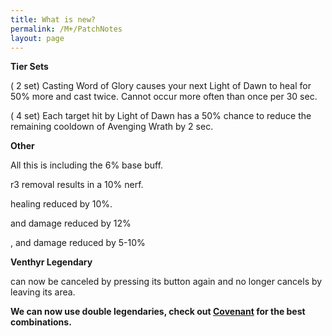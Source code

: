 ```yaml
---
title: What is new?
permalink: /M+/PatchNotes
layout: page
---
```


**Tier Sets**

(<a href="https://ptr.wowhead.com/spell=364468/dawn-will-come" data-wowhead="spell=364468"></a> 2 set) Casting Word of Glory causes your next Light of Dawn to heal for 50% more and cast twice. Cannot occur more often than once per 30 sec.

(<a href="https://ptr.wowhead.com/spell=363674/dawn-will-come" data-wowhead="spell=363674"></a> 4 set) Each target hit by Light of Dawn has a 50% chance to reduce the remaining cooldown of Avenging Wrath by 2 sec.

**Other**

All this is including the 6% base buff.

<a href="https://www.wowhead.com/spell=66011/avenging-wrath" data-wowhead="spell=66011"></a> r3 removal results in a 10% nerf.

<a href="https://www.wowhead.com/spell=316958/ashen-hallow" data-wowhead="spell=316958"></a> healing reduced by 10%.

<a href="https://www.wowhead.com/spell=24275/hammer-of-wrath" data-wowhead="spell=24275"></a> and <a href="https://www.wowhead.com/spell=20271/judgment" data-wowhead="spell=20271"></a> damage reduced by 12%

<a href="https://www.wowhead.com/spell=20473/holy-shock" data-wowhead="spell=24275"></a>, 
<a href="https://www.wowhead.com/spell=316958/ashen-hallow" data-wowhead="spell=316958"></a> and 
<a href="https://www.wowhead.com/spell=340212/hallowed-discernment" data-wowhead="spell=316958"></a> damage reduced by 5-10%

**Venthyr Legendary**

<a href="https://www.wowhead.com/spell=355447/radiant-embers" data-wowhead="spell=24275"></a> can now be canceled by pressing its button again and <a href="https://www.wowhead.com/spell=316958/ashen-hallow" data-wowhead="spell=316958"></a> no longer cancels by leaving its area.

**We can now use double legendaries, check out [Covenant](/M+/covenant) for the best combinations.**